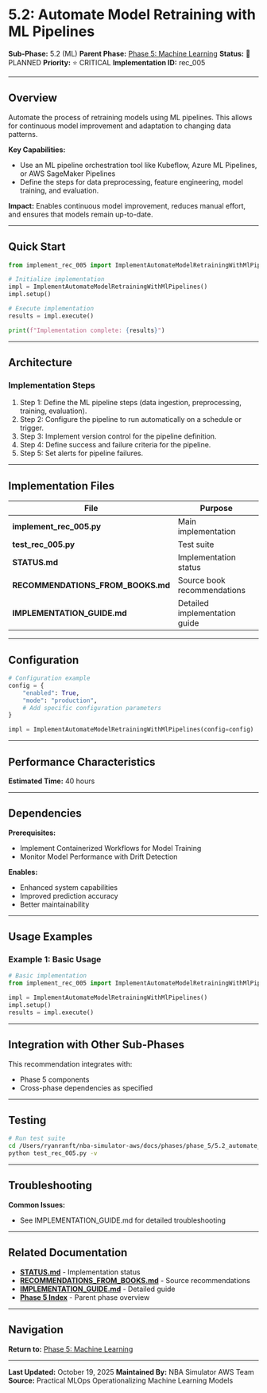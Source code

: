 # 5.2: Automate Model Retraining with ML Pipelines

**Sub-Phase:** 5.2 (ML)
**Parent Phase:** [Phase 5: Machine Learning](../PHASE_5_INDEX.md)
**Status:** 🔵 PLANNED
**Priority:** ⭐ CRITICAL
**Implementation ID:** rec_005

---

## Overview

Automate the process of retraining models using ML pipelines. This allows for continuous model improvement and adaptation to changing data patterns.

**Key Capabilities:**
- Use an ML pipeline orchestration tool like Kubeflow, Azure ML Pipelines, or AWS SageMaker Pipelines
- Define the steps for data preprocessing, feature engineering, model training, and evaluation.

**Impact:**
Enables continuous model improvement, reduces manual effort, and ensures that models remain up-to-date.

---

## Quick Start

```python
from implement_rec_005 import ImplementAutomateModelRetrainingWithMlPipelines

# Initialize implementation
impl = ImplementAutomateModelRetrainingWithMlPipelines()
impl.setup()

# Execute implementation
results = impl.execute()

print(f"Implementation complete: {results}")
```

---

## Architecture

### Implementation Steps

1. Step 1: Define the ML pipeline steps (data ingestion, preprocessing, training, evaluation).
2. Step 2: Configure the pipeline to run automatically on a schedule or trigger.
3. Step 3: Implement version control for the pipeline definition.
4. Step 4: Define success and failure criteria for the pipeline.
5. Step 5: Set alerts for pipeline failures.

---

## Implementation Files

| File | Purpose |
|------|---------|
| **implement_rec_005.py** | Main implementation |
| **test_rec_005.py** | Test suite |
| **STATUS.md** | Implementation status |
| **RECOMMENDATIONS_FROM_BOOKS.md** | Source book recommendations |
| **IMPLEMENTATION_GUIDE.md** | Detailed implementation guide |

---

## Configuration

```python
# Configuration example
config = {
    "enabled": True,
    "mode": "production",
    # Add specific configuration parameters
}

impl = ImplementAutomateModelRetrainingWithMlPipelines(config=config)
```

---

## Performance Characteristics

**Estimated Time:** 40 hours

---

## Dependencies

**Prerequisites:**
- Implement Containerized Workflows for Model Training
- Monitor Model Performance with Drift Detection

**Enables:**
- Enhanced system capabilities
- Improved prediction accuracy
- Better maintainability

---

## Usage Examples

### Example 1: Basic Usage

```python
# Basic implementation
from implement_rec_005 import ImplementAutomateModelRetrainingWithMlPipelines

impl = ImplementAutomateModelRetrainingWithMlPipelines()
impl.setup()
results = impl.execute()
```

---

## Integration with Other Sub-Phases

This recommendation integrates with:
- Phase 5 components
- Cross-phase dependencies as specified

---

## Testing

```bash
# Run test suite
cd /Users/ryanranft/nba-simulator-aws/docs/phases/phase_5/5.2_automate_model_retraining_with_ml_pipelines
python test_rec_005.py -v
```

---

## Troubleshooting

**Common Issues:**
- See IMPLEMENTATION_GUIDE.md for detailed troubleshooting

---

## Related Documentation

- **[STATUS.md](STATUS.md)** - Implementation status
- **[RECOMMENDATIONS_FROM_BOOKS.md](RECOMMENDATIONS_FROM_BOOKS.md)** - Source recommendations
- **[IMPLEMENTATION_GUIDE.md](IMPLEMENTATION_GUIDE.md)** - Detailed guide
- **[Phase 5 Index](../PHASE_5_INDEX.md)** - Parent phase overview

---

## Navigation

**Return to:** [Phase 5: Machine Learning](../PHASE_5_INDEX.md)

---

**Last Updated:** October 19, 2025
**Maintained By:** NBA Simulator AWS Team
**Source:** Practical MLOps  Operationalizing Machine Learning Models
